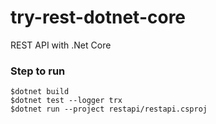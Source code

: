 # try-rest-dotnet-core
REST API with .Net Core


### Step to run
```
$dotnet build
$dotnet test --logger trx
$dotnet run --project restapi/restapi.csproj
```

